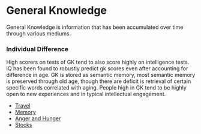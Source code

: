 # General Knowledge

General Knowledge is information that has been accumulated over time through various mediums.

### Individual Difference
High scorers on tests of GK tend to also score highly on intelligence tests. IQ has been found to robustly predict gk scores even after accounting for difference in age. GK is stored as semantic memory, most semantic memory is preserved through old age, though there are deficit is retrieval of certain specific words correlated with aging. People high in GK tend to be highly open to new experiences and in typical intellectual engagement.

- [Travel](README_travel.md)
- [Memory](README_memory.md)
- [Anger and Hunger](README_anger_and_hunger.md)
- [Stocks](README_stocks.md)